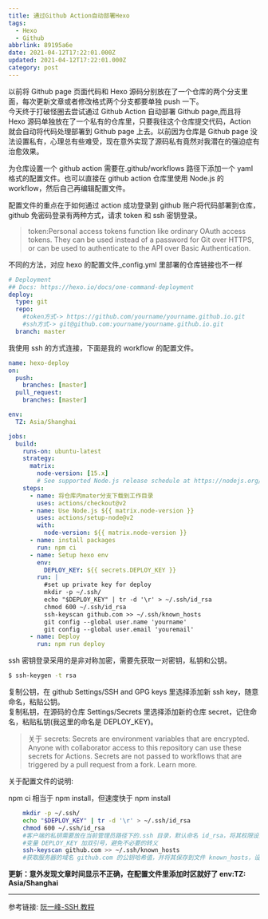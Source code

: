 ```yaml
---
title: 通过Github Action自动部署Hexo
tags:
  - Hexo
  - Github
abbrlink: 89195a6e
date: 2021-04-12T17:22:01.000Z
updated: 2021-04-12T17:22:01.000Z
category: post
---
```


以前将 Github page 页面代码和 Hexo 源码分别放在了一个仓库的两个分支里面，每次更新文章或者修改格式两个分支都要单独 push 一下。  
今天终于打破怪圈去尝试通过 Github Action 自动部署 Github page,而且将 Hexo 源码单独放在了一个私有的仓库里，只要我往这个仓库提交代码，Action 就会自动将代码处理部署到 Github page 上去。以前因为仓库是 Github page 没法设置私有，心理总有些难受，现在意外实现了源码私有竟然对我潜在的强迫症有治愈效果。

<!--more-->

为仓库设置一个 github action 需要在.github/workflows 路径下添加一个 yaml 格式的配置文件。也可以直接在 github action 仓库里使用 Node.js 的 workflow，然后自己再编辑配置文件。

配置文件的重点在于如何通过 action 成功登录到 github 账户将代码部署到仓库，github 免密码登录有两种方式，请求 token 和 ssh 密钥登录。

> token:Personal access tokens function like ordinary OAuth access tokens. They can be used instead of a password for Git over HTTPS, or can be used to authenticate to the API over Basic Authentication.

不同的方法，对应 hexo 的配置文件\_config.yml 里部署的仓库链接也不一样

```yaml
# Deployment
## Docs: https://hexo.io/docs/one-command-deployment
deploy:
  type: git
  repo:
    #token方式-> https://github.com/yourname/yourname.github.io.git
    #ssh方式-> git@github.com:yourname/yourname.github.io.git
  branch: master
```

我使用 ssh 的方式连接，下面是我的 workflow 的配置文件。

```yaml
name: hexo-deploy
on:
  push:
    branches: [master]
  pull_request:
    branches: [master]

env:
  TZ: Asia/Shanghai

jobs:
  build:
    runs-on: ubuntu-latest
    strategy:
      matrix:
        node-version: [15.x]
        # See supported Node.js release schedule at https://nodejs.org/en/about/releases/
    steps:
      - name: 将仓库内mater分支下载到工作目录
        uses: actions/checkout@v2
      - name: Use Node.js ${{ matrix.node-version }}
        uses: actions/setup-node@v2
        with:
          node-version: ${{ matrix.node-version }}
      - name: install packages
        run: npm ci
      - name: Setup hexo env
        env:
          DEPLOY_KEY: ${{ secrets.DEPLOY_KEY }}
        run: |
          #set up private key for deploy
          mkdir -p ~/.ssh/
          echo "$DEPLOY_KEY" | tr -d '\r' > ~/.ssh/id_rsa
          chmod 600 ~/.ssh/id_rsa
          ssh-keyscan github.com >> ~/.ssh/known_hosts
          git config --global user.name 'yourname'
          git config --global user.email 'youremail'
      - name: Deploy
        run: npm run deploy
```

ssh 密钥登录采用的是非对称加密，需要先获取一对密钥，私钥和公钥。

```bash
$ ssh-keygen -t rsa
```

复制公钥，在 github Settings/SSH and GPG keys 里选择添加新 ssh key，随意命名，粘贴公钥。  
复制私钥，在源码的仓库 Settings/Secrets 里选择添加新的仓库 secret，记住命名，粘贴私钥(我这里的命名是 DEPLOY_KEY)。

> 关于 secrets: Secrets are environment variables that are encrypted. Anyone with collaborator access to this repository can use these secrets for Actions.
> Secrets are not passed to workflows that are triggered by a pull request from a fork. Learn more.

关于配置文件的说明:

npm ci 相当于 npm install，但速度快于 npm install

```bash
    mkdir -p ~/.ssh/
    echo "$DEPLOY_KEY" | tr -d '\r' > ~/.ssh/id_rsa
    chmod 600 ~/.ssh/id_rsa
    #客户端的私钥需要放在当前管理员路径下的.ssh 目录，默认命名 id_rsa，将其权限设置为 600，仅允许文件所有者读取。
    #变量 DEPLOY_KEY 加双引号，避免不必要的转义
    ssh-keyscan github.com >> ~/.ssh/known_hosts
    #获取服务器的域名 github.com 的公钥哈希值，并将其保存到文件 known_hosts，设为已知主机。
```

**更新：意外发现文章时间显示不正确，在配置文件里添加时区就好了 env:TZ: Asia/Shanghai**

---

参考链接:
[阮一峰-SSH 教程](https://wangdoc.com/ssh/)
